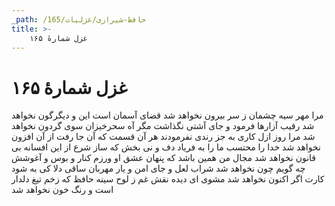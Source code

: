 ```yaml
---
_path: /حافظ-شیرازی/غزلیات/165
title: >-
    غزل شمارهٔ ۱۶۵
---
```

# غزل شمارهٔ ۱۶۵

مرا مهر سیه چشمان ز سر بیرون نخواهد شد
قضای آسمان است این و دیگرگون نخواهد شد
رقیب آزارها فرمود و جای آشتی نگذاشت
مگر آه سحرخیزان سوی گردون نخواهد شد
مرا روز ازل کاری به جز رندی نفرمودند
هر آن قسمت که آن جا رفت از آن افزون نخواهد شد
خدا را محتسب ما را به فریاد دف و نی بخش
که ساز شرع از این افسانه بی قانون نخواهد شد
مجال من همین باشد که پنهان عشق او ورزم
کنار و بوس و آغوشش چه گویم چون نخواهد شد
شراب لعل و جای امن و یار مهربان ساقی
دلا کی به شود کارت اگر اکنون نخواهد شد
مشوی ای دیده نقش غم ز لوح سینه حافظ
که زخم تیغ دلدار است و رنگ خون نخواهد شد
